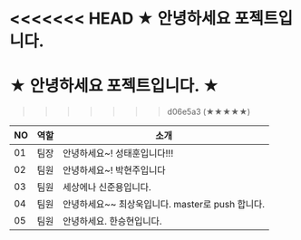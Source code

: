 <<<<<<< HEAD
★ 안녕하세요 포젝트입니다.
=======
# ★ 안녕하세요 포젝트입니다. ★
>>>>>>> d06e5a3 (★★★★★)

|NO|역할|소개|
|-|-|-|
|01|팀장|안녕하세요~! 성태훈입니다!!!|
|02|팀원|안녕하세요~! 박현주입니다|
|03|팀원|세상에나 신준용입니다.|
|04|팀원|안녕하세요~~ 최상욱입니다. master로 push 합니다. |
|05|팀원|안녕하세요. 한승현입니다. |